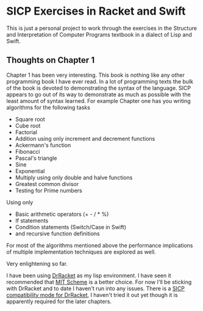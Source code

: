 # SICP Exercises in Racket and Swift

This is just a personal project to work through the exercises in the Structure and Interpretation of Computer Programs textbook in a dialect of Lisp and Swift.

## Thoughts on Chapter 1
Chapter 1 has been very interesting. This book is nothing like any other programming book I have ever read. In a lot of programming texts the bulk of the book is devoted to demonstrating the syntax of the language. SICP appears to go out of its way to demonstrate as much as possible with the least amount of syntax learned. For example Chapter one has you writing algorithms for the following tasks

- Square root
- Cube root
- Factorial
- Addition using only increment and decrement functions
- Ackermann's function
- Fibonacci
- Pascal's triangle
- Sine
- Exponential
- Multiply using only double and halve functions
- Greatest common divisor
- Testing for Prime numbers

Using only
- Basic arithmetic operators (+ - / * %)
- If statements
- Condition statements (Switch/Case in Swift)
- and recursive function definitions

For most of the algorithms mentioned above the performance implications of multiple implementation techniques are explored as well. 

Very enlightening so far.

I have been using [DrRacket](http://racket-lang.org) as my lisp environment. I have seen it recommended that [MIT Scheme](http://www.gnu.org/software/mit-scheme/) is a better choice. For now I'll be sticking with DrRacket and to date I haven't run into any issues. There is a [SICP compatibility mode for DrRacket](http://www.neilvandyke.org/racket-sicp/), I haven't tried it out yet though it is apparently required for the later chapters.